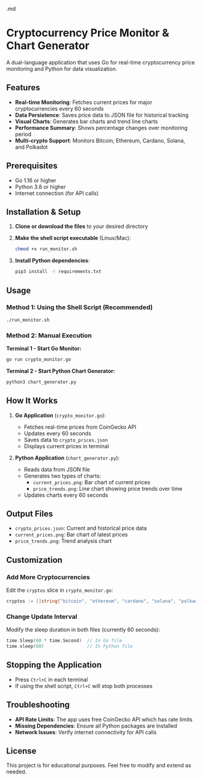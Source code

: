 .md

# Cryptocurrency Price Monitor & Chart Generator

A dual-language application that uses Go for real-time cryptocurrency price monitoring and Python for data visualization.

## Features

- **Real-time Monitoring**: Fetches current prices for major cryptocurrencies every 60 seconds
- **Data Persistence**: Saves price data to JSON file for historical tracking
- **Visual Charts**: Generates bar charts and trend line charts
- **Performance Summary**: Shows percentage changes over monitoring period
- **Multi-crypto Support**: Monitors Bitcoin, Ethereum, Cardano, Solana, and Polkadot

## Prerequisites

- Go 1.16 or higher
- Python 3.8 or higher
- Internet connection (for API calls)

## Installation & Setup

1. **Clone or download the files** to your desired directory

2. **Make the shell script executable** (Linux/Mac):
   ```bash
   chmod +x run_monitor.sh
   ```

3. **Install Python dependencies**:
   ```bash
   pip3 install -r requirements.txt
   ```

## Usage

### Method 1: Using the Shell Script (Recommended)
```bash
./run_monitor.sh
```

### Method 2: Manual Execution

**Terminal 1 - Start Go Monitor:**
```bash
go run crypto_monitor.go
```

**Terminal 2 - Start Python Chart Generator:**
```bash
python3 chart_generator.py
```

## How It Works

1. **Go Application** (`crypto_monitor.go`):
   - Fetches real-time prices from CoinGecko API
   - Updates every 60 seconds
   - Saves data to `crypto_prices.json`
   - Displays current prices in terminal

2. **Python Application** (`chart_generator.py`):
   - Reads data from JSON file
   - Generates two types of charts:
     - `current_prices.png`: Bar chart of current prices
     - `price_trends.png`: Line chart showing price trends over time
   - Updates charts every 60 seconds

## Output Files

- `crypto_prices.json`: Current and historical price data
- `current_prices.png`: Bar chart of latest prices
- `price_trends.png`: Trend analysis chart

## Customization

### Add More Cryptocurrencies
Edit the `cryptos` slice in `crypto_monitor.go`:
```go
cryptos := []string{"bitcoin", "ethereum", "cardano", "solana", "polkadot", "dogecoin"}
```

### Change Update Interval
Modify the sleep duration in both files (currently 60 seconds):
```go
time.Sleep(60 * time.Second)  // In Go file
time.sleep(60)                // In Python file
```

## Stopping the Application

- Press `Ctrl+C` in each terminal
- If using the shell script, `Ctrl+C` will stop both processes

## Troubleshooting

- **API Rate Limits**: The app uses free CoinGecko API which has rate limits
- **Missing Dependencies**: Ensure all Python packages are installed
- **Network Issues**: Verify internet connectivity for API calls

## License

This project is for educational purposes. Feel free to modify and extend as needed.